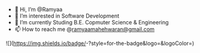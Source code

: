 - 👋 Hi, I’m @Ramyaa
- 👀 I’m interested in Software Development
- 🌱 I’m currently Studing B.E. Copmuter Science & Engineering
- 📫 How to reach me @ramyaamahehwaran@gmail.com


![<Badge Name>](https://img.shields.io/badge/<Badge Text>-<Background Color>?style=for-the-badge&logo=<Icon Name>&logoColor=<Logo Color>)
<!---
Ramyaa-mahesh/Ramyaa-mahesh is a ✨ special ✨ repository because its `README.md` (this file) appears on your GitHub profile.
You can click the Preview link to take a look at your changes.
--->

